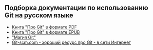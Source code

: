 ## Подборка документации по использованию Git на русском языке

- [Книга "Про Git" в формате PDF](files/progit-ru.401.pdf)  
- [Книга "Про Git" в формате EPUB](files/progit-ru.401.epub)
- ["Магия Git"](files/magia_git.pdf)  
- [Git-scm.com - хороший ресурс про Git - в сети Интернет](http://git-scm.com/book/ru/v2/%D0%92%D0%B2%D0%B5%D0%B4%D0%B5%D0%BD%D0%B8%D0%B5-%D0%9E-%D1%81%D0%B8%D1%81%D1%82%D0%B5%D0%BC%D0%B5-%D0%BA%D0%BE%D0%BD%D1%82%D1%80%D0%BE%D0%BB%D1%8F-%D0%B2%D0%B5%D1%80%D1%81%D0%B8%D0%B9)


